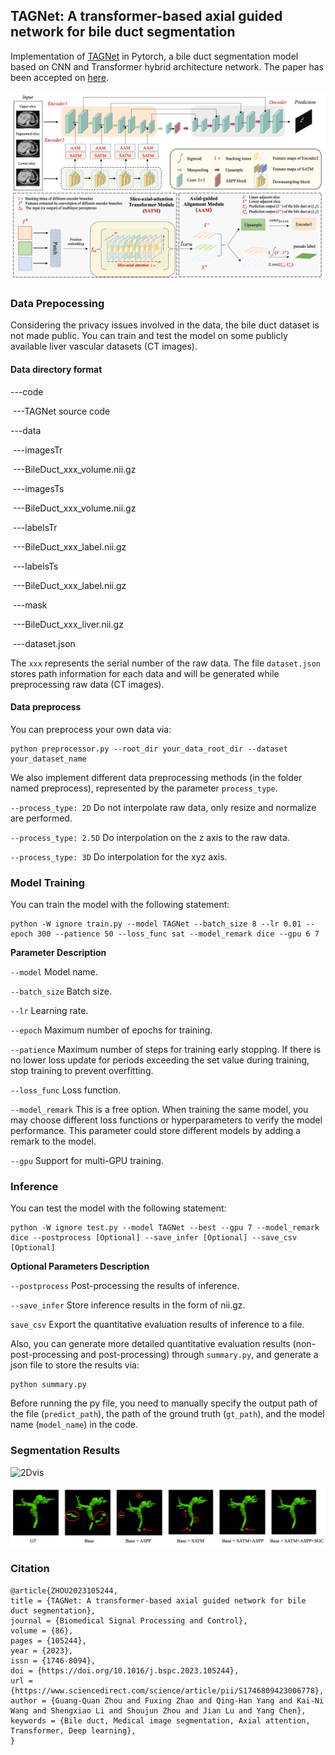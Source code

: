 ## TAGNet: A transformer-based axial guided network for bile duct segmentation

Implementation of [TAGNet](https://www.sciencedirect.com/science/article/abs/pii/S1746809423006778) in Pytorch, a bile duct segmentation model based on CNN and Transformer hybrid architecture network. The paper has been accepted on [here](https://www.sciencedirect.com/science/article/abs/pii/S1746809423006778).

![model](imgs/model.png)

### Data Prepocessing

Considering the privacy issues involved in the data, the bile duct dataset is not made public. You can train and test the model on some publicly available liver vascular datasets (CT images).

#### Data directory format

---code

​	---TAGNet source code

---data

​	---imagesTr

​		---BileDuct_xxx_volume.nii.gz

​	---imagesTs

​		---BileDuct_xxx_volume.nii.gz

​	---labelsTr

​		---BileDuct_xxx_label.nii.gz

​	---labelsTs

​		---BileDuct_xxx_label.nii.gz

​	---mask

​		---BileDuct_xxx_liver.nii.gz

​	---dataset.json

The `xxx` represents the serial number of the raw data. The file `dataset.json` stores path information for each data and will be generated while preprocessing raw data (CT images). 

#### Data preprocess

You can preprocess your own data via:

```shell
python preprocessor.py --root_dir your_data_root_dir --dataset your_dataset_name
```

We also implement different data preprocessing methods (in the folder named preprocess), represented by the parameter `process_type`.

`--process_type: 2D`  Do not interpolate raw data, only resize and normalize are performed.

`--process_type: 2.5D`  Do interpolation on the z axis to the raw data.

`--process_type: 3D` Do interpolation for the xyz axis. 

### Model Training

You can train the model with the following statement:

```shell
python -W ignore train.py --model TAGNet --batch_size 8 --lr 0.01 --epoch 300 --patience 50 --loss_func sat --model_remark dice --gpu 6 7
```

**Parameter Description**

`--model` Model name.

`--batch_size` Batch size.

`--lr` Learning rate.

`--epoch` Maximum number of epochs for training.

`--patience` Maximum number of steps for training early stopping. If there is no lower loss update for periods exceeding the set value during training, stop training to prevent overfitting.

`--loss_func` Loss function.

`--model_remark` This is a free option. When training the same model, you may choose different loss functions or hyperparameters to verify the model performance. This parameter could store different models by adding a remark to the model.

`--gpu` Support for multi-GPU training.

### Inference

You can test the model with the following statement:

```shell
python -W ignore test.py --model TAGNet --best --gpu 7 --model_remark dice --postprocess [Optional] --save_infer [Optional] --save_csv [Optional]
```

**Optional Parameters Description**

`--postprocess` Post-processing the results of inference.

`--save_infer` Store inference results in the form of nii.gz.

`save_csv` Export the quantitative evaluation results of inference to a file.



Also, you can  generate more detailed quantitative evaluation results (non-post-processing and post-processing) through `summary.py`, and generate a json file to store the results via:

```shell
python summary.py
```

Before running the py file, you need to manually specify the output path of the file (`predict_path`), the path of the ground truth (`gt_path`), and the model name (`model_name`) in the code.

### Segmentation Results

![2Dvis](imgs/2Dvis.png)

![3Dvis](imgs/3Dvis.png)

### Citation

```
@article{ZHOU2023105244,
title = {TAGNet: A transformer-based axial guided network for bile duct segmentation},
journal = {Biomedical Signal Processing and Control},
volume = {86},
pages = {105244},
year = {2023},
issn = {1746-8094},
doi = {https://doi.org/10.1016/j.bspc.2023.105244},
url = {https://www.sciencedirect.com/science/article/pii/S1746809423006778},
author = {Guang-Quan Zhou and Fuxing Zhao and Qing-Han Yang and Kai-Ni Wang and Shengxiao Li and Shoujun Zhou and Jian Lu and Yang Chen},
keywords = {Bile duct, Medical image segmentation, Axial attention, Transformer, Deep learning},
}
```

